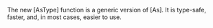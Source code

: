 The new [AsType] function is a generic version of [As]. It is type-safe, faster,
and, in most cases, easier to use.
